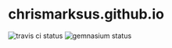 chrismarksus.github.io
======================

![travis ci status](https://api.travis-ci.org/chrismarksus/chrismarksus.github.io.svg?branch=master)
![gemnasium status](https://gemnasium.com/chrismarksus/chrismarksus.github.io.png)
